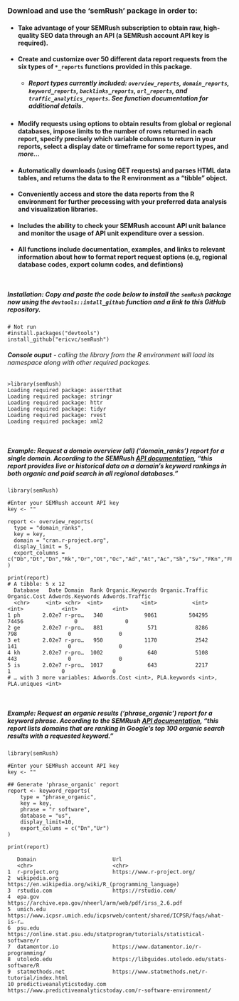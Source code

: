 ### Download and use the ‘semRush’ package in order to:

-   #### Take advantage of your SEMRush subscription to obtain raw, high-quality SEO data through an API (<b>a SEMRush account API key is required</b>).

-   #### Create and customize over 50 different data report requests from the six types of `*_reports` functions provided in this package.

    -   ##### Report types currently included: `overview_reports`, `domain_reports`, `keyword_reports`, `backlinks_reports`, `url_reports`, and `traffic_analytics_reports`. See function documentation for additional details.

-   #### Modify requests using options to obtain results from global or regional databases, impose limits to the number of rows returned in each report, specify precisely which variable columns to return in your reports, select a display date or timeframe for some report types, and <em>more…</em>

-   #### Automatically downloads (using GET requests) and parses HTML data tables, and returns the data to the R environment as a “tibble” object.

-   #### Conveniently access and store the data reports from the R environment for further processing with your preferred data analysis and visualization libraries.

-   #### Includes the ability to check your SEMRush account API unit balance and monitor the usage of API unit expenditure over a session.

-   #### All functions include documentation, examples, and links to relevant information about how to format report request options (e.g, regional database codes, export column codes, and defintions)

<div>
<div style="margin-bottom:50px;">
</div>


##### <b>Installation:</b> Copy and paste the code below to install the `semRush` package now using the `devtools::intall_github` function and a link to this GitHub repository.

    # Not run  
    #install.packages("devtools")
    install_github("ericvc/semRush")

###### <em><b>Console ouput</b></em> - calling the library from the R environment will load its namespace along with other required packages.

    >library(semRush)
    Loading required package: assertthat
    Loading required package: stringr
    Loading required package: httr
    Loading required package: tidyr
    Loading required package: rvest
    Loading required package: xml2


<div>
<div style="margin-bottom:50px;">
</div>

##### <b>Example</b>: Request a domain overview (all) (‘domain\_ranks’) report for a single domain. According to the SEMRush [API documentation](https://www.semrush.com/api-analytics/#domain_ranks), “this report provides live or historical data on a domain’s keyword rankings in both organic and paid search in all regional databases.”

    library(semRush)

    #Enter your SEMRush account API key
    key <- ""

    report <- overview_reports(
      type = "domain_ranks",
      key = key,
      domain = "cran.r-project.org",
      display_limit = 5,
      export_columns = c("Db","Dt","Dn","Rk","Or","Ot","Oc","Ad","At","Ac","Sh","Sv","FKn","FPn")
    )

    print(report)
    # A tibble: 5 x 12
      Database   Date Domain  Rank Organic.Keywords Organic.Traffic Organic.Cost Adwords.Keywords Adwords.Traffic
      <chr>     <int> <chr>  <int>            <int>           <int>        <int>            <int>           <int>
    1 ph       2.02e7 r-pro…   340             9061          504295        74456                0               0
    2 ge       2.02e7 r-pro…   881              571            8286          798                0               0
    3 et       2.02e7 r-pro…   950             1170            2542          141                0               0
    4 kh       2.02e7 r-pro…  1002              640            5108          443                0               0
    5 is       2.02e7 r-pro…  1017              643            2217            1                0               0
    # … with 3 more variables: Adwords.Cost <int>, PLA.keywords <int>, PLA.uniques <int>


<div>
<div style="margin-bottom:50px;">
</div>

##### <b>Example:</b> Request an organic results (‘phrase\_organic’) report for a keyword phrase. According to the SEMRush [API documentation](https://www.semrush.com/api-analytics/#phrase_organic), “this report lists domains that are ranking in Google’s top 100 organic search results with a requested keyword.”

    library(semRush)

    #Enter your SEMRush account API key
    key <- ""

    ## Generate 'phrase_organic' report
    report <- keyword_reports(
        type = "phrase_organic",
        key = key,
        phrase = "r software",
        database = "us",
        display_limit=10,
        export_colums = c("Dn","Ur")
    )

    print(report)

       Domain                        Url                                                                       
       <chr>                         <chr>                                                                     
    1  r-project.org                 https://www.r-project.org/                                                
    2  wikipedia.org                 https://en.wikipedia.org/wiki/R_(programming_language)                    
    3  rstudio.com                   https://rstudio.com/                                                      
    4  epa.gov                       https://archive.epa.gov/nheerl/arm/web/pdf/irss_2.6.pdf                   
    5  umich.edu                     https://www.icpsr.umich.edu/icpsrweb/content/shared/ICPSR/faqs/what-is-r… 
    6  psu.edu                       https://online.stat.psu.edu/statprogram/tutorials/statistical-software/r  
    7  datamentor.io                 https://www.datamentor.io/r-programming/                                  
    8  utoledo.edu                   https://libguides.utoledo.edu/stats-software/R                            
    9  statmethods.net               https://www.statmethods.net/r-tutorial/index.html                         
    10 predictiveanalyticstoday.com  https://www.predictiveanalyticstoday.com/r-software-environment/        


<div>
<div style="margin-bottom:50px;">
</div>
